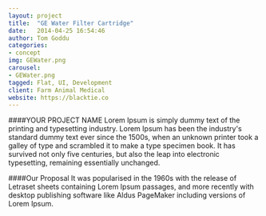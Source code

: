 ```yaml
---
layout: project
title:  "GE Water Filter Cartridge"
date:   2014-04-25 16:54:46
author: Tom Goddu
categories:
- concept
img: GEWater.png
carousel:
- GEWater.png
tagged: Flat, UI, Development
client: Farm Animal Medical
website: https://blacktie.co
---
```

####YOUR PROJECT NAME
Lorem Ipsum is simply dummy text of the printing and typesetting industry. Lorem Ipsum has been the industry's standard dummy text ever since the 1500s, when an unknown printer took a galley of type and scrambled it to make a type specimen book. It has survived not only five centuries, but also the leap into electronic typesetting, remaining essentially unchanged.

####Our Proposal
It was popularised in the 1960s with the release of Letraset sheets containing Lorem Ipsum passages, and more recently with desktop publishing software like Aldus PageMaker including versions of Lorem Ipsum.
